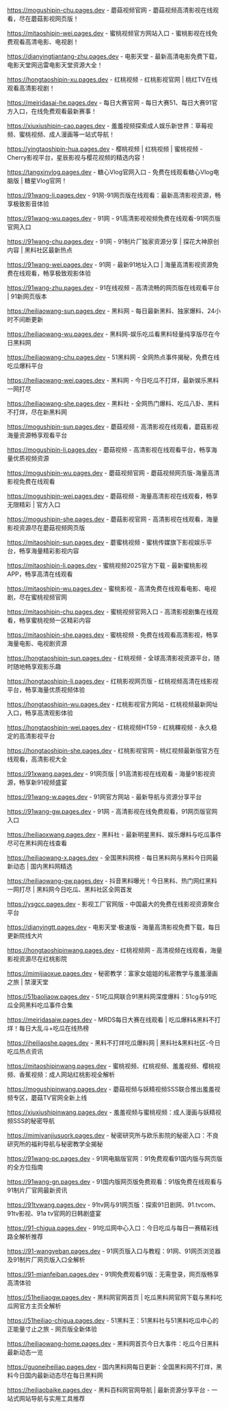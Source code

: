 https://mogushipin-chu.pages.dev - 蘑菇视频官网 - 蘑菇视频高清影视在线观看，尽在蘑菇影视网页版！

https://mitaoshipin-wei.pages.dev - 蜜桃视频官方网站入口 - 蜜桃影视在线免费观看高清电影、电视剧！

https://dianyingtiantang-zhu.pages.dev - 电影天堂 - 最新高清电影免费下载，电影天堂网迅雷电影天堂资源大全！

https://hongtaoshipin-xu.pages.dev - 红桃视频 - 红桃影视官网 | 桃红TV在线观看高清影视剧！

https://meiridasai-he.pages.dev - 每日大赛官网 - 每日大赛51、每日大赛91官方入口，在线免费观看最新赛事！

https://xiuxiushipin-cao.pages.dev - 羞羞视频探索成人娱乐新世界：草莓视频、蜜桃视频、成人漫画等一站式导航！

https://yingtaoshipin-hua.pages.dev - 樱桃视频 | 红桃视频 | 蜜桃视频 - Cherry影视平台，星辰影视与樱花视频的精选内容！

https://tangxinvlog.pages.dev - 糖心Vlog官网入口 - 免费在线观看糖心Vlog电脑版 | 糖星Vlog官网！

https://91wang-li.pages.dev - 91网-91网页版在线观看：最新高清影视资源，畅享极致影音体验

https://91wang-wu.pages.dev - 91网 - 91高清影视视频免费在线观看-91网页版官网入口

https://91wang-chu.pages.dev - 91网 - 91制片厂独家资源分享 | 探花大神原创内容 | 黑料社区最新热点

https://91wang-wei.pages.dev - 91网 - 最新91地址入口 | 海量高清影视资源免费在线观看，畅享极致观影体验

https://91wang-zhu.pages.dev - 91在线视频 - 高清流畅的网页版在线观看平台 | 91新网页版本

https://heiliaowang-sun.pages.dev - 黑料网 - 每日最新黑料、独家爆料、24小时不间断更新

https://heiliaowang-wu.pages.dev - 黑料网-娱乐吃瓜看黑料轻量纯享版尽在今日黑料网

https://heiliaowang-chu.pages.dev - 51黑料网 - 全网热点事件揭秘，免费在线吃瓜爆料平台

https://heiliaowang-wei.pages.dev - 黑料网 - 今日吃瓜不打烊，最新娱乐黑料一网打尽

https://heiliaowang-she.pages.dev - 黑料社 - 全网热门爆料、吃瓜八卦、黑料不打烊，尽在新黑料网

https://mogushipin-sun.pages.dev - 蘑菇视频 - 高清影视在线观看，蘑菇影视海量资源畅享观看平台

https://mogushipin-li.pages.dev - 蘑菇视频 - 高清影视在线观看平台，畅享海量优质视频资源

https://mogushipin-wu.pages.dev - 蘑菇视频官网 - 蘑菇视频网页版-海量高清影视免费在线观看

https://mogushipin-wei.pages.dev - 蘑菇视频 - 海量高清影视在线观看，畅享无限精彩 | 官方入口

https://mogushipin-she.pages.dev - 蘑菇影视官网 - 高清影视在线观看，海量影视资源尽在蘑菇视频网页版

https://mitaoshipin-sun.pages.dev - 蘑蜜桃视频 - 蜜桃传媒旗下影视娱乐平台，畅享海量精彩影视内容

https://mitaoshipin-li.pages.dev - 蜜桃视频2025官方下载 - 最新蜜桃影视APP，畅享高清在线观看

https://mitaoshipin-wu.pages.dev - 蜜桃影视 - 高清免费在线观看电影、电视剧，尽在蜜桃视频官网

https://mitaoshipin-chu.pages.dev - 蜜桃视频官网入口 - 高清影视剧集在线观看，畅享蜜桃视频一区精彩内容

https://mitaoshipin-she.pages.dev - 蜜桃视频 - 免费在线观看高清影视，畅享海量电影、电视剧资源

https://hongtaoshipin-sun.pages.dev - 红桃视频 - 全球高清影视资源平台，随时随地畅享观影乐趣

https://hongtaoshipin-li.pages.dev - 红桃影视网页版 - 红桃视频高清在线影视平台，畅享海量优质视频体验

https://hongtaoshipin-wu.pages.dev - 红桃影视官方网站 - 红桃视频最新网址入口，畅享高清观影体验

https://hongtaoshipin-wei.pages.dev - 红桃视频HT59 - 红桃粿视频 - 永久稳定的高清影视平台

https://hongtaoshipin-she.pages.dev - 红桃影视官网 - 桃红视频最新版官方在线观看，高清影视大全

https://91xwang.pages.dev - 91网页版 | 91高清影视在线观看 - 海量91影视资源，畅享新91视频盛宴

https://91wang-w.pages.dev - 91网官方网站 - 最新导航与资源分享平台

https://91wang-gw.pages.dev - 91网 - 高清影视在线免费观看，91网页版官网入口

https://heiliaoxwang.pages.dev - 黑料社 - 最新明星黑料、娱乐爆料与吃瓜事件尽可在黑料网在线查看

https://heiliaowang-x.pages.dev - 全国黑料网榜 - 每日黑料网与黑料今日网最新动态 | 国内黑料网精选

https://heiliaowang-gw.pages.dev - 抖音黑料曝光！今日黑料、热门网红黑料一网打尽 | 黑料网今日吃瓜、黑料社区全网首发

https://ysgcc.pages.dev - 影视工厂官网版 - 中国最大的免费在线影视资源聚合平台

https://dianyingtt.pages.dev - 电影天堂·极速版 - 海量高清影视免费下载，每日更新院线大片

https://hongtaoshipinwang.pages.dev - 红桃视频网 - 高清视频在线观看，海量影视资源尽在红桃影院

https://mimijiaoxue.pages.dev - 秘密教学：富家女姐姐的私密教学与羞羞漫画之旅 | 禁漫天堂

https://51baoliaow.pages.dev - 51吃瓜网联合91黑料网深度爆料：51cg与91吃瓜全网黑料吃瓜事件合集

https://meiridasaiw.pages.dev - MRDS每日大赛在线观看 | 吃瓜爆料&黑料不打烊！每日大乱斗+吃瓜在线热榜

https://iheiliaoshe.pages.dev - 黑料不打烊吃瓜爆料网 | 黑料社&黑料社区-今日吃瓜热点资讯

https://mitaoshipinwang.pages.dev - 蜜桃视频、红桃视频、羞羞视频、樱桃视频、香蕉视频：成人网站红桃影视全解析

https://mogushipinwang.pages.dev - 蘑菇视频与妖精视频SSS联合推出羞羞视频专区，蘑菇TV官网全新上线

https://xiuxiushipinwang.pages.dev - 羞羞视频与蜜桃视频：成人漫画与妖精视频SSS的秘密导航

https://mimiyanjiusuork.pages.dev - 秘密研究所与欧乐影院的秘密入口：不良研究所的福利导航与秘密教学全揭秘

https://91wang-pc.pages.dev - 91网电脑版官网：91免费观看91国内版与网页版的全方位指南

https://91wang-gn.pages.dev - 91国内版网页版免费观看：91版免费在线观看与91制片厂官网最新资讯

https://91tvwang.pages.dev - 91tv网与91网页版：探索91日剧网、91.tvcom、91tv影视、91a tv官网的日韩剧盛宴

https://91-chigua.pages.dev - 91吃瓜网中心入口：今日吃瓜与每日一赛精彩线路全解析推荐

https://91-wangyeban.pages.dev - 91网页版入口与教程：91网、91网页浏览器及91制片厂网页版入口全解析

https://91-mianfeiban.pages.dev - 91网免费观看91版：无需登录，网页版畅享高清体验

https://51heiliaogw.pages.dev - 黑料网官网首页 | 吃瓜黑料网官网下载与黑料吃瓜网官方主页全解析

https://51heiliao-chigua.pages.dev - 51黑料王：51黑料社与51黑料吃瓜中心的正能量寸止之旅 - 网页版全新体验

https://heiliaowang-home.pages.dev - 黑料网首页今日大事件：吃瓜今日黑料最新动态一览

https://guoneiheiliao.pages.dev - 国内黑料网每日更新：全国黑料网不打烊，黑料今日国内最新动态尽在每日黑料网

https://heiliaobaike.pages.dev - 黑料百科网官网导航 | 最新资源分享平台 - 一站式网站导航与实用工具推荐

